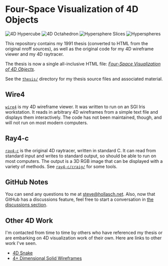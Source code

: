 Four-Space Visualization of 4D Objects
========================================

![4D Hypercube](images/fig48-small.jpg)
![4D Octahedron](images/fig411-small.jpg)
![Hypersphere Slices](images/fig54a-small.jpg)
![Hyperspheres](images/fig54b-small.jpg)

This repository contains my 1991 thesis (converted to HTML from the original nroff sources), as well
as the original code for my 4D wireframe viewer and my 4D raytracer.

The thesis is now a single all-inclusive HTML file: [_Four-Space Visualization of 4D Objects_][].

See the [`thesis/`][] directory for my thesis source files and associated material.


Wire4
------
[`wire4`][] is my 4D wireframe viewer. It was written to run on an SGI Iris workstation. It
reads in arbitrary 4D wireframes from a simple text file and displays them interactively. The code
has not been maintained, though, and will not run on most modern computers.

Ray4-c
-------
[`ray4-c`][] is the original 4D raytracer, written in standard C. It can read from standard input
and writes to standard output, so should be able to run on most computers. The output is a 3D RGB
image that can be displayed with a variety of methods. See [`ray4-c/craig/`][craig] for some tools.


GitHub Notes
-------------
You can send any questions to me at [steve@hollasch.net](mailto:steve@hollasch.net). Also, now that
GitHub has a discussions feature, feel free to start a conversation in [the discussions section][].


Other 4D Work
-------------
I'm contacted from time to time by others who have referenced my thesis or are embarking on 4D
visualization work of their own. Here are links to other work I've seen.

- [4D Snake](https://www.youtube.com/watch?v=8IUnqm8j4BE)
- [4+ Dimensional Solid Wireframes](http://utopian-aunt.surge.sh/)



[_Four-Space Visualization of 4D Objects_]: https://hollasch.github.io/ray4/Four-Space_Visualization_of_4D_Objects.html
[the discussions section]:                  https://github.com/hollasch/ray4/discussions/
[`ray4-c`]:                                 ray4-c/README.md
[craig]:                                    ray4-c/craig/README.md
[`wire4`]:                                  wire4/README.md
[`thesis/`]:                                thesis/README.md
